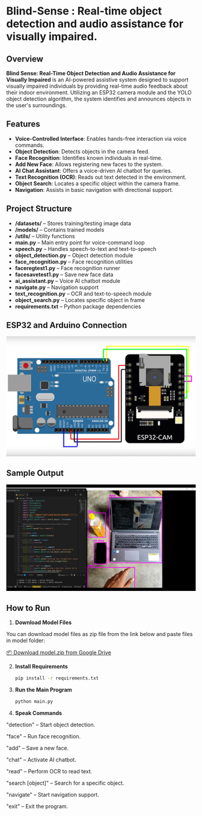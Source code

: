 # Blind-Sense : Real-time object detection and audio assistance for visually impaired.

## Overview
**Blind Sense: Real-Time Object Detection and Audio Assistance for Visually Impaired** is an AI-powered assistive system designed to support visually impaired individuals by providing real-time audio feedback about their indoor environment. Utilizing an ESP32 camera module and the YOLO object detection algorithm, the system identifies and announces objects in the user's surroundings.


## Features

- **Voice-Controlled Interface**: Enables hands-free interaction via voice commands.
- **Object Detection**: Detects objects in the camera feed.
- **Face Recognition**: Identifies known individuals in real-time.
- **Add New Face**: Allows registering new faces to the system.
- **AI Chat Assistant**: Offers a voice-driven AI chatbot for queries.
- **Text Recognition (OCR)**: Reads out text detected in the environment.
- **Object Search**: Locates a specific object within the camera frame.
- **Navigation**: Assists in basic navigation with directional support.


## Project Structure

- **/datasets/** – Stores training/testing image data  
- **/models/** – Contains trained models  
- **/utils/** – Utility functions  
- **main.py** – Main entry point for voice-command loop  
- **speech.py** – Handles speech-to-text and text-to-speech  
- **object_detection.py** – Object detection module  
- **face_recognition.py** – Face recognition utilities  
- **faceregtest1.py** – Face recognition runner  
- **facesavetest1.py** – Save new face data  
- **ai_assistant.py** – Voice AI chatbot module  
- **navigate.py** – Navigation support  
- **text_recognition.py** – OCR and text-to-speech module  
- **object_search.py** – Locates specific object in frame  
- **requirements.txt** – Python package dependencies  


## ESP32 and Arduino Connection

<img src="sample/esp32_arduino_connection.png" alt="ESP32 and Arduino Connection" width="700"/>

## Sample Output

<img src="sample/sample_output.png" alt="Sample Output" width="700"/>


## How to Run

1. **Download Model Files**

You can download model files as zip file from the link below and paste files in model folder:

[📦 Download model.zip from Google Drive](https://drive.google.com/file/d/1xqJr9xGKuk5CE7TSfjCH1FtRDqMu8e9Z/view?usp=drive_link)


2. **Install Requirements**
   ```bash
   pip install -r requirements.txt

3. **Run the Main Program**
   ```bash
   python main.py

4. **Speak Commands**

  "detection" – Start object detection.

  "face" – Run face recognition.

  "add" – Save a new face.

  "chat" – Activate AI chatbot.

  "read" – Perform OCR to read text.

  "search [object]" – Search for a specific object.

  "navigate" – Start navigation support.

  "exit" – Exit the program.
